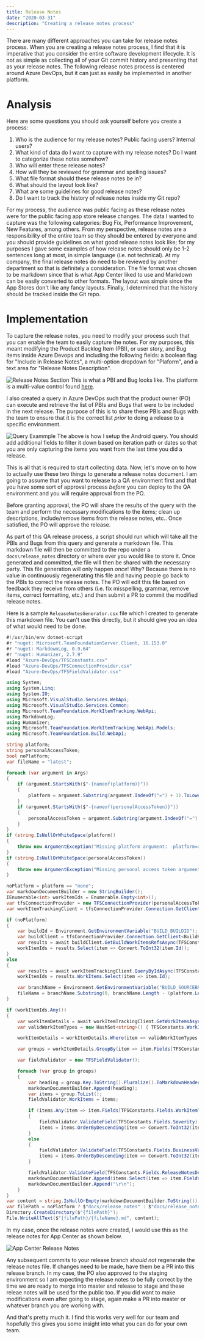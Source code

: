```yaml
---
title: Release Notes
date: "2020-03-31"
description: "Creating a release notes process"
---
```


There are many different approaches you can take for release notes process. When you are creating a release notes process, I find that it is imperative that you consider the entire software development lifecycle. It is not as simple as collecting all of your Git commit history and presenting that as your release notes. The following release notes process is centered around Azure DevOps, but it can just as easily be implemented in another platform.

# Analysis

Here are some questions you should ask yourself before you create a process:

1. Who is the audience for my release notes? Public facing users? Internal users?
2. What kind of data do I want to capture with my release notes? Do I want to categorize these notes somehow?
3. Who will enter these release notes?
4. How will they be reviewed for grammar and spelling issues?
5. What file format should these release notes be in?
6. What should the layout look like?
7. What are some guidelines for good release notes?
8. Do I want to track the history of release notes inside my Git repo?

For my process, the audience was public facing as these release notes were for the public facing app store release changes. The data I wanted to capture was the following categories: Bug Fix, Performance Improvement, New Features, among others. From my perspective, release notes are a responsibility of the entire team so they should be entered by everyone and you should provide guidelines on what good release notes look like; for my purposes I gave some examples of how release notes should only be 1-2 sentences long at most, in simple language (i.e. not technical). At my company, the final release notes do need to be reviewed by another department so that is definitely a consideration. The file format was chosen to be markdown since that is what App Center liked to use and Markdown can be easily converted to other formats. The layout was simple since the App Stores don't like any fancy layouts. Finally, I determined that the history should be tracked inside the Git repo.

# Implementation

To capture the release notes, you need to modify your process such that you can enable the team to easily capture the notes. For my purposes, this meant modifying the Product Backlog Item (PBI), or user story, and Bug items inside Azure Devops and including the following fields: a boolean flag for "Include in Release Notes", a multi-option dropdown for "Plaform", and a text area for "Release Notes Description".

![Release Notes Section](./DsRvPD.png)
This is what a PBI and Bug looks like. The platform is a multi-value control found [here](https://marketplace.visualstudio.com/items?itemName=ms-vsts-witiq.vsts-extensions-multi-values-control).

I also created a query in Azure DevOps such that the product owner (PO) can execute and retrieve the list of PBIs and Bugs that were to be included in the next release. The purpose of this is to share these PBIs and Bugs with the team to ensure that it is the correct list _prior_ to doing a release to a specific environment.

![Query Exammple](./MaDQHR.png)
The above is how I setup the Android query. You should add additional fields to filter it down based on iteration path or dates so that you are only capturing the items you want from the last time you did a release.

This is all that is required to start collecting data. Now, let's move on to how to actually use these two things to generate a release notes document. I am going to assume that you want to release to a QA environment first and that you have some sort of approval process _before_ you can deploy to the QA environment and you will require approval from the PO.

Before granting approval, the PO will share the results of the query with the team and perform the necessary modifications to the items; clean up descriptions, include/remove items from the release notes, etc.. Once satisfied, the PO will approve the release.

As part of this QA release process, a script should run which will take all the PBIs and Bugs from this query and generate a markdown file. This markdown file will then be committed to the repo under a `docs\release_notes` directory or where ever you would like to store it. Once generated and committed, the file will then be shared with the necessary party. This file generation will only happen _once_! Why? Because there is no value in continuously regenerating this file and having people go back to the PBIs to correct the release notes. The PO will edit this file based on feedback they receive from others (i.e. fix misspelling, grammar, remove items, correct formatting, etc.) and then submit a PR to commit the modified release notes.

Here is a sample `ReleaseNotesGenerator.csx` file which I created to generate this markdown file. You can't use this directly, but it should give you an idea of what would need to be done.

```csharp
#!/usr/bin/env dotnet-script
#r "nuget: Microsoft.TeamFoundationServer.Client, 16.153.0"
#r "nuget: MarkdownLog, 0.9.64"
#r "nuget: Humanizer, 2.7.9"
#load "Azure-DevOps/TFSConstants.csx"
#load "Azure-DevOps/TFSConnectionProvider.csx"
#load "Azure-DevOps/TFSFieldValidator.csx"

using System;
using System.Linq;
using System.IO;
using Microsoft.VisualStudio.Services.WebApi;
using Microsoft.VisualStudio.Services.Common;
using Microsoft.TeamFoundation.WorkItemTracking.WebApi;
using MarkdownLog;
using Humanizer;
using Microsoft.TeamFoundation.WorkItemTracking.WebApi.Models;
using Microsoft.TeamFoundation.Build.WebApi;

string platform;
string personalAccessToken;
bool noPlatform;
var fileName = "latest";

foreach (var argument in Args)
{
    if (argument.StartsWith($"-{nameof(platform)}"))
    {
        platform = argument.Substring(argument.IndexOf("=") + 1).ToLower();
    }
    if (argument.StartsWith($"-{nameof(personalAccessToken)}"))
    {
        personalAccessToken = argument.Substring(argument.IndexOf("=") + 1);
    }
}
if (string.IsNullOrWhiteSpace(platform))
{
    throw new ArgumentException("Missing platform argument: -platform=android, -platform=ios, or -platform=none");
}
if (string.IsNullOrWhiteSpace(personalAccessToken))
{
    throw new ArgumentException("Missing personal access token argument: -personalAccessToken=PAT");
}

noPlatform = platform == "none";
var markdownDocumentBuilder = new StringBuilder();
IEnumerable<int> workItemIds = Enumerable.Empty<int>();
var tfsConnectionProvider = new TFSConnectionProvider(personalAccessToken);
var workItemTrackingClient = tfsConnectionProvider.Connection.GetClient<WorkItemTrackingHttpClient>();

if (noPlatform)
{
    var buildId = Environment.GetEnvironmentVariable("BUILD_BUILDID");
    var buildClient = tfsConnectionProvider.Connection.GetClient<BuildHttpClient>();
    var results = await buildClient.GetBuildWorkItemsRefsAsync(TFSConstants.Project, Convert.ToInt32(buildId));
    workItemIds = results.Select(item => Convert.ToInt32(item.Id));
}
else
{
    var results = await workItemTrackingClient.QueryByIdAsync(TFSConstants.Project, TFSConstants.PlatformQueryIdMap[platform]);
    workItemIds = results.WorkItems.Select(item => item.Id);

    var branchName = Environment.GetEnvironmentVariable("BUILD_SOURCEBRANCHNAME");
    fileName = branchName.Substring(0, branchName.Length - (platform.Length + 1));
}

if (workItemIds.Any())
{
    var workItemDetails = await workItemTrackingClient.GetWorkItemsAsync(TFSConstants.Project, workItemIds);
    var validWorkItemTypes = new HashSet<string>() { TFSConstants.WorkItemTypes.Bug, TFSConstants.WorkItemTypes.ProductBacklogItem };

    workItemDetails = workItemDetails.Where(item => validWorkItemTypes.Contains(item.Fields[TFSConstants.Fields.WorkItemType].ToString())).ToList();

    var groups = workItemDetails.GroupBy(item => item.Fields[TFSConstants.Fields.ReleaseNotesTypeOfChange]);

    var fieldValidator = new TFSFieldValidator();

    foreach (var group in groups)
    {
        var heading = group.Key.ToString().Pluralize().ToMarkdownHeader();
        markdownDocumentBuilder.Append(heading);
        var items = group.ToList();
        fieldValidator.WorkItems = items;

        if (items.Any(item => item.Fields[TFSConstants.Fields.WorkItemType].ToString() == TFSConstants.WorkItemTypes.Bug))
        {
            fieldValidator.ValidateField(TFSConstants.Fields.Severity);
            items = items.OrderByDescending(item => Convert.ToInt32(item.Fields[TFSConstants.Fields.Severity].ToString()[0])).ToList();
        }
        else
        {
            fieldValidator.ValidateField(TFSConstants.Fields.BusinessValue);
            items = items.OrderByDescending(item => Convert.ToInt32(item.Fields[TFSConstants.Fields.BusinessValue].ToString())).ToList();
        }

        fieldValidator.ValidateField(TFSConstants.Fields.ReleaseNotesDescription);
        markdownDocumentBuilder.Append(items.Select(item => item.Fields[TFSConstants.Fields.ReleaseNotesDescription].ToString()).ToMarkdownBulletedList());
        markdownDocumentBuilder.Append("\r\n");
    }
}
var content = string.IsNullOrEmpty(markdownDocumentBuilder.ToString()) ? "There are no new changes." : markdownDocumentBuilder.ToString();
var filePath = noPlatform ? $"docs/release_notes" : $"docs/release_notes/{platform}";
Directory.CreateDirectory($"{filePath}");
File.WriteAllText($"{filePath}/{fileName}.md", content);
```

In my case, once the release notes were created, I would use this as the release notes for App Center as shown below.

![App Center Release Notes](./wYoBNh.png)

Any subsequent commits to your release branch _should not_ regenerate the release notes file. If changes need to be made, have them be a PR into this release branch. In my case, the PO also approved to the staging environment so I am expecting the release notes to be fully correct by the time we are ready to merge into master and release to stage and these releae notes will be used for the public too. If you did want to make modifications even after going to stage, again make a PR into master or whatever branch you are working with.

And that's pretty much it. I find this works very well for our team and hopefully this gives you some insight into what you can do for your own team.

